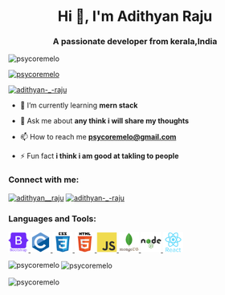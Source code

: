<h1 align="center">Hi 👋, I'm Adithyan Raju</h1>
<h3 align="center">A passionate developer from kerala,India</h3>

<p align="left"> <img src="https://komarev.com/ghpvc/?username=psycoremelo&label=Profile%20views&color=0e75b6&style=flat" alt="psycoremelo" /> </p>

<p align="left"> <a href="https://github.com/ryo-ma/github-profile-trophy"><img src="https://github-profile-trophy.vercel.app/?username=psycoremelo" alt="psycoremelo" /></a> </p>

<p align="left"> <a href="https://twitter.com/adithyan-_-raju" target="blank"><img src="https://img.shields.io/twitter/follow/adithyan-_-raju?logo=twitter&style=for-the-badge" alt="adithyan-_-raju" /></a> </p>

- 🌱 I’m currently learning **mern stack**

- 💬 Ask me about **any think i will share my thoughts**

- 📫 How to reach me **psycoremelo@gmail.com**

- ⚡ Fun fact **i think i am good at takling to people**

<h3 align="left">Connect with me:</h3>
<p align="left">
<a href="https://twitter.com/@adithyan__raju" target="blank"><img align="center" src="https://raw.githubusercontent.com/rahuldkjain/github-profile-readme-generator/master/src/images/icons/Social/twitter.svg" alt="adithyan__raju" height="30" width="40" /></a>
<a href="https://instagram.com/adithyan-_-raju" target="blank"><img align="center" src="https://raw.githubusercontent.com/rahuldkjain/github-profile-readme-generator/master/src/images/icons/Social/instagram.svg" alt="adithyan-_-raju" height="30" width="40" /></a>
</p>

<h3 align="left">Languages and Tools:</h3>
<p align="left"> <a href="https://getbootstrap.com" target="_blank" rel="noreferrer"> <img src="https://raw.githubusercontent.com/devicons/devicon/master/icons/bootstrap/bootstrap-plain-wordmark.svg" alt="bootstrap" width="40" height="40"/> </a> <a href="https://www.cprogramming.com/" target="_blank" rel="noreferrer"> <img src="https://raw.githubusercontent.com/devicons/devicon/master/icons/c/c-original.svg" alt="c" width="40" height="40"/> </a> <a href="https://www.w3schools.com/css/" target="_blank" rel="noreferrer"> <img src="https://raw.githubusercontent.com/devicons/devicon/master/icons/css3/css3-original-wordmark.svg" alt="css3" width="40" height="40"/> </a> <a href="https://www.w3.org/html/" target="_blank" rel="noreferrer"> <img src="https://raw.githubusercontent.com/devicons/devicon/master/icons/html5/html5-original-wordmark.svg" alt="html5" width="40" height="40"/> </a> <a href="https://developer.mozilla.org/en-US/docs/Web/JavaScript" target="_blank" rel="noreferrer"> <img src="https://raw.githubusercontent.com/devicons/devicon/master/icons/javascript/javascript-original.svg" alt="javascript" width="40" height="40"/> </a> <a href="https://www.mongodb.com/" target="_blank" rel="noreferrer"> <img src="https://raw.githubusercontent.com/devicons/devicon/master/icons/mongodb/mongodb-original-wordmark.svg" alt="mongodb" width="40" height="40"/> </a> <a href="https://nodejs.org" target="_blank" rel="noreferrer"> <img src="https://raw.githubusercontent.com/devicons/devicon/master/icons/nodejs/nodejs-original-wordmark.svg" alt="nodejs" width="40" height="40"/> </a> <a href="https://reactjs.org/" target="_blank" rel="noreferrer"> <img src="https://raw.githubusercontent.com/devicons/devicon/master/icons/react/react-original-wordmark.svg" alt="react" width="40" height="40"/> </a> </p>

<p><img align="left" src="https://github-readme-stats.vercel.app/api/top-langs?username=psycoremelo&show_icons=true&locale=en&layout=compact" alt="psycoremelo" /></p>

<p>&nbsp;<img align="center" src="https://github-readme-stats.vercel.app/api?username=psycoremelo&show_icons=true&locale=en" alt="psycoremelo" /></p>

<p><img align="center" src="https://github-readme-streak-stats.herokuapp.com/?user=psycoremelo&" alt="psycoremelo" /></p>

